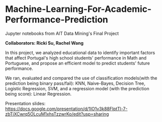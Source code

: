 # Machine-Learning-For-Academic-Performance-Prediction
Jupyter notebooks from AIT Data Mining's Final Project

<b>Collaborators: Ricki Su, Rachel Wang</b>

In this project, we analyzed educational data to identify important factors that affect Portugal's high school students' performance in Math and Portuguese, and propose an efficient model to predict students' future performance.

We ran, evaluated and compared the use of classification models(with the prediction being binary pass/fail): KNN, Naive-Bayes, Decision Tree, Logistic Regression, SVM, and a regression model (with the prediction being score): Linear Regression.

Presentation slides: https://docs.google.com/presentation/d/1IO1v3k88FIptTl-7-zbTiXCwrq5OLcuM1xhsTzzwrKo/edit?usp=sharing
